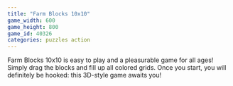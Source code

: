 ```yaml
---
title: "Farm Blocks 10x10"
game_width: 600
game_height: 800
game_id: 40326
categories: puzzles action
---
```

Farm Blocks 10x10 is easy to play and a pleasurable game for all ages! Simply drag the blocks and fill up all colored grids. Once you start, you will definitely be hooked: this 3D-style game awaits you!
